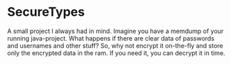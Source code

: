 SecureTypes
===========

A small project I always had in mind. Imagine you have a memdump of your running java-project. What happens if there are clear data of passwords and usernames and other stuff? So, why not encrypt it on-the-fly and store only the encrypted data in the ram. If you need it, you can decrypt it in time.
